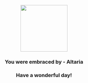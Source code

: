 <p align="center">
    <img src="https://raw.githubusercontent.com/PokeAPI/sprites/master/sprites/pokemon/334.png" width="150" height="150">
</p>
<h3 align="center">You were embraced by - <b>Altaria</b></h3>
<h3 align="center">Have a wonderful day!</h3>
